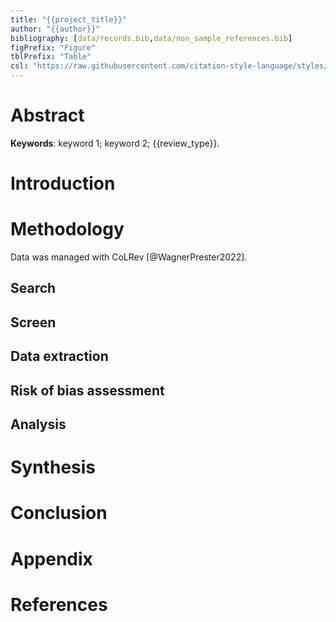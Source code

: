 ```yaml
---
title: "{{project_title}}"
author: "{{author}}"
bibliography: [data/records.bib,data/non_sample_references.bib]
figPrefix: "Figure"
tblPrefix: "Table"
csl: "https://raw.githubusercontent.com/citation-style-language/styles/master/apa.csl"
---
```


# Abstract

**Keywords**: keyword 1; keyword 2; {{review_type}}.

# Introduction

# Methodology

Data was managed with CoLRev [@WagnerPrester2022].

## Search

## Screen

## Data extraction

## Risk of bias assessment

## Analysis

# Synthesis

# Conclusion

# Appendix

<!-- NEW_RECORD_SOURCE -->

# References
